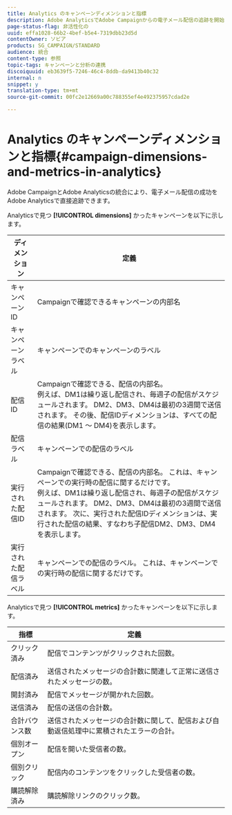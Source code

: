 ```yaml
---
title: Analytics のキャンペーンディメンションと指標
description: Adobe AnalyticsでAdobe Campaignからの電子メール配信の追跡を開始するための様々なディメンションについて説明します。
page-status-flag: 非活性化の
uuid: effa1028-66b2-4bef-b5e4-7319dbb23d5d
contentOwner: ソビア
products: SG_CAMPAIGN/STANDARD
audience: 統合
content-type: 参照
topic-tags: キャンペーンと分析の連携
discoiquuid: eb3639f5-7246-46c4-8ddb-da9413b40c32
internal: n
snippet: y
translation-type: tm+mt
source-git-commit: 00fc2e12669a00c788355ef4e492375957cdad2e

---
```



# Analytics のキャンペーンディメンションと指標{#campaign-dimensions-and-metrics-in-analytics}

Adobe CampaignとAdobe Analyticsの統合により、電子メール配信の成功をAdobe Analyticsで直接追跡できます。

Analyticsで見つ **[!UICONTROL dimensions]** かったキャンペーンを以下に示します。

<table> 
 <thead> 
  <tr> 
   <th> ディメンション<br /> </th> 
   <th> 定義<br /> </th> 
  </tr> 
 </thead> 
 <tbody> 
  <tr> 
   <td> キャンペーン ID<br /> </td> 
   <td> Campaignで確認できるキャンペーンの内部名<br /> </td> 
  </tr> 
  <tr> 
   <td> キャンペーンラベル<br /> </td> 
   <td> キャンペーンでのキャンペーンのラベル<br /> </td> 
  </tr> 
  <tr> 
   <td> 配信 ID<br /> </td> 
   <td> Campaignで確認できる、配信の内部名。<br /> 例えば、DM1は繰り返し配信され、毎週子の配信がスケジュールされます。 DM2、DM3、DM4は最初の3週間で送信されます。 その後、配信IDディメンションは、すべての配信の結果(DM1 ～ DM4)を表示します。 <br /> </td> 
  </tr> 
  <tr> 
   <td> 配信ラベル<br /> </td> 
   <td> キャンペーンでの配信のラベル<br /> </td> 
  </tr> 
  <tr> 
   <td> 実行された配信ID<br /> </td> 
   <td> Campaignで確認できる、配信の内部名。 これは、キャンペーンでの実行時の配信に関するだけです。<br /> 例えば、DM1は繰り返し配信され、毎週子の配信がスケジュールされます。 DM2、DM3、DM4は最初の3週間で送信されます。 次に、実行された配信IDディメンションは、実行された配信の結果、すなわち子配信DM2、DM3、DM4を表示します。 <br /> </td> 
  </tr> 
  <tr> 
   <td> 実行された配信ラベル<br /> </td> 
   <td> キャンペーンでの配信のラベル。 これは、キャンペーンでの実行時の配信に関するだけです。<br /> </td> 
  </tr> 
 </tbody> 
</table>

Analyticsで見つ **[!UICONTROL metrics]** かったキャンペーンを以下に示します。

<table> 
 <thead> 
  <tr> 
   <th> 指標<br /> </th> 
   <th> 定義<br /> </th> 
  </tr> 
 </thead> 
 <tbody> 
  <tr> 
   <td> クリック済み<br /> </td> 
   <td> 配信でコンテンツがクリックされた回数。<br /> </td> 
  </tr> 
  <tr> 
   <td> 配信済み<br /> </td> 
   <td> 送信されたメッセージの合計数に関連して正常に送信されたメッセージの数。<br /> </td> 
  </tr> 
  <tr> 
   <td> 開封済み<br /> </td> 
   <td> 配信でメッセージが開かれた回数。<br /> </td> 
  </tr> 
  <tr> 
   <td> 送信済み<br /> </td> 
   <td> 配信の送信の合計数。<br /> </td> 
  </tr> 
  <tr> 
   <td> 合計バウンス数<br /> </td> 
   <td> 送信されたメッセージの合計数に関して、配信および自動返信処理中に累積されたエラーの合計。<br /> </td> 
  </tr> 
  <tr> 
   <td> 個別オープン<br /> </td> 
   <td> 配信を開いた受信者の数。<br /> </td> 
  </tr> 
  <tr> 
   <td> 個別クリック<br /> </td> 
   <td> 配信内のコンテンツをクリックした受信者の数。<br /> </td> 
  </tr> 
  <tr> 
   <td> 購読解除済み<br /> </td> 
   <td> 購読解除リンクのクリック数。<br /> </td> 
  </tr> 
 </tbody> 
</table>

